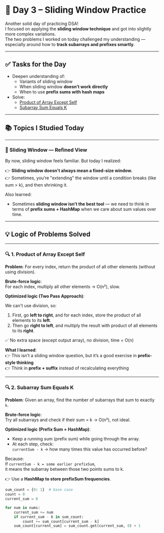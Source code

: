 # 📅 Day 3 – Sliding Window Practice

Another solid day of practicing DSA!  
I focused on applying the **sliding window technique** and got into slightly more complex variations.  
The two problems I worked on today challenged my understanding — especially around how to **track subarrays and prefixes smartly**.

---

## ✅ **Tasks for the Day**

- Deepen understanding of:
  - Variants of sliding window
  - When sliding window **doesn’t work directly**
  - When to use **prefix sums with hash maps**
- Solve:
  - [Product of Array Except Self](https://leetcode.com/problems/product-of-array-except-self/)
  - [Subarray Sum Equals K](https://leetcode.com/problems/subarray-sum-equals-k/)

---

## 📚 Topics I Studied Today

---

### 🧠 Sliding Window — Refined View

By now, sliding window feels familiar. But today I realized:

👉 **Sliding window doesn't always mean a fixed-size window.**  
👉 Sometimes, you’re "extending" the window until a condition breaks (like sum > k), and then shrinking it.

Also learned:
- Sometimes **sliding window isn’t the best tool** — we need to think in terms of **prefix sums + HashMap** when we care about sum values over time.

---

## 💡 Logic of Problems Solved

---

### 🔍 **1. Product of Array Except Self**

**Problem**: For every index, return the product of all other elements (without using division).

**Brute-force logic**:  
For each index, multiply all other elements → O(n²), slow.

**Optimized logic (Two Pass Approach)**:

We can't use division, so:
1. First, go **left to right**, and for each index, store the product of all elements to its **left**.
2. Then go **right to left**, and multiply the result with product of all elements to its **right**.

✅ No extra space (except output array), no division, time = O(n)

**What I learned**:  
👉 This isn’t a sliding window question, but it’s a good exercise in **prefix-style thinking**  
👉 Think in **prefix + suffix** instead of recalculating everything

---

### 🔍 **2. Subarray Sum Equals K**

**Problem**: Given an array, find the number of subarrays that sum to exactly `k`.

**Brute-force logic**:  
Try all subarrays and check if their sum = k → O(n²), not ideal.

**Optimized logic (Prefix Sum + HashMap)**:

- Keep a running sum (prefix sum) while going through the array.
- At each step, check:  
  `currentSum - k` → how many times this value has occurred before?

Because:  
If `currentSum - k = some earlier prefixSum`,  
it means the subarray between those two points sums to k.

👉 Use a **HashMap to store prefixSum frequencies**.

```python
sum_count = {0: 1}  # base case
count = 0
current_sum = 0

for num in nums:
    current_sum += num
    if current_sum - k in sum_count:
        count += sum_count[current_sum - k]
    sum_count[current_sum] = sum_count.get(current_sum, 0) + 1
